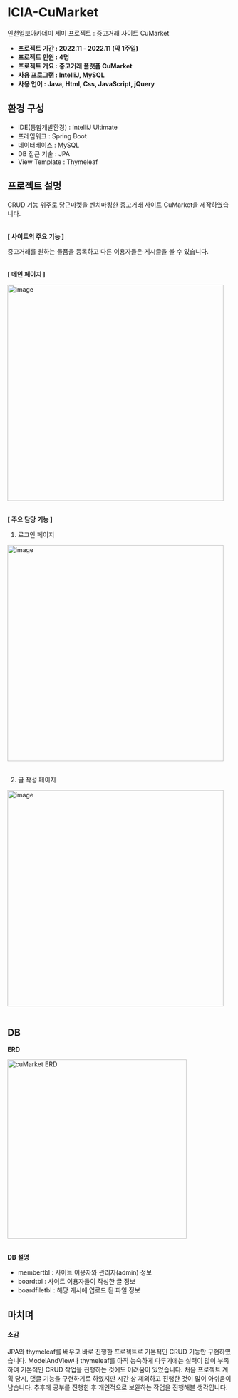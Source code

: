 # ICIA-CuMarket
인천일보아카데미 세미 프로젝트 : 중고거래 사이트 CuMarket

- **프로젝트 기간 : 2022.11 - 2022.11 (약 1주일)**
- **프로젝트 인원 : 4명**
- **프로젝트 개요 : 중고거래 플랫폼 CuMarket**
- **사용 프로그램 : IntelliJ, MySQL**
- **사용 언어 : Java, Html, Css, JavaScript, jQuery**

## 환경 구성

- IDE(통합개발환경) : IntelliJ Ultimate
- 프레임워크 : Spring Boot
- 데이터베이스 : MySQL
- DB 접근 기술 : JPA
- View Template : Thymeleaf

## 프로젝트 설명

CRUD 기능 위주로 당근마켓을 벤치마킹한 중고거래 사이트 CuMarket을 제작하였습니다.<br><br>

**[ 사이트의 주요 기능 ]**

중고거래를 원하는 물품을 등록하고 다른 이용자들은 게시글을 볼 수 있습니다.
<br><br>

**[ 메인 페이지 ]**

<img width="485" alt="image" src="https://user-images.githubusercontent.com/96126414/224473398-032b3cce-a009-4eed-8071-38dc0228e3cf.png"><br><br>

**[ 주요 담당 기능 ]**

1. 로그인 페이지
<img width="485" alt="image" src="https://user-images.githubusercontent.com/96126414/224474931-30e404f2-3443-4834-b070-0f83e01d5991.png">
<br><br>

2. 글 작성 페이지
<img width="485" alt="image" src="https://user-images.githubusercontent.com/96126414/224474981-1ad917ed-0d27-49fc-bd89-c454a544f467.png">
<br><br>

## DB

**ERD**

<img width="402" alt="cuMarket ERD" src="https://user-images.githubusercontent.com/96126414/215404216-d0afc262-3cbc-4294-bd85-9f439f3ffefd.png"><br><br>

**DB 설명**
- membertbl : 사이트 이용자와 관리자(admin) 정보
- boardtbl : 사이트 이용자들이 작성한 글 정보
- boardfiletbl : 해당 게시에 업로드 된 파일 정보

## 마치며
#### 소감
JPA와 thymeleaf를 배우고 바로 진행한 프로젝트로 기본적인 CRUD 기능만 구현하였습니다. ModelAndView나 thymeleaf를 아직 능숙하게 다루기에는 실력이 많이 부족하여 기본적인 CRUD 작업을 진행하는 것에도 어려움이 있었습니다. 처음 프로젝트 계획 당시, 댓글 기능을 구현하기로 하였지만 시간 상 제외하고 진행한 것이 많이 아쉬움이 남습니다. 추후에 공부를 진행한 후 개인적으로 보완하는 작업을 진행해볼 생각입니다. 


